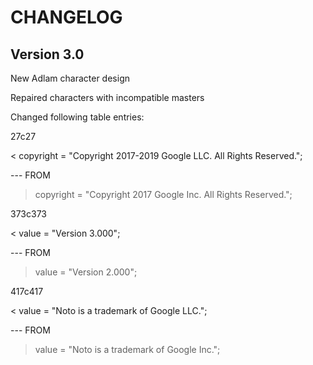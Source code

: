 # CHANGELOG

## Version 3.0

New Adlam character design

Repaired characters with incompatible masters

Changed following table entries:

27c27

< copyright = "Copyright 2017-2019 Google LLC. All Rights Reserved.";

--- FROM

> copyright = "Copyright 2017 Google Inc. All Rights Reserved.";

373c373

< value = "Version 3.000";

--- FROM

> value = "Version 2.000";

417c417

< value = "Noto is a trademark of Google LLC.";

--- FROM

> value = "Noto is a trademark of Google Inc.";
